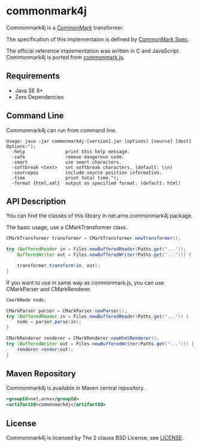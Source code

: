 commonmark4j
=============

Commonmark4j is a [CommonMark](http://commonmark.org/) transformer.

The specification of this implementaion is defined by [CommonMark Spec](http://spec.commonmark.org/).

The official reference implementation was written in C and JavaScript.
Commonmark4j is ported from [commonmark.js](https://github.com/jgm/commonmark.js).

Requirements
--------------

- Java SE 8+
- Zero Dependencies

Command Line
--------------

Commonmark4j can run from command line.

```
Usage: java -jar commonmark4j-[version].jar [options] [source] [dest]
Options:");
  -help               print this help message.
  -safe               remove dangerous code.
  -smart              use smart characters.
  -softbreak <text>   set softbreak characters. (default: \\n)
  -sourcepos          include source position information.
  -time               print total time.");
  -format {html,xml}  output as specified format. (default: html)
```

API Description
--------------

You can find the classes of this library in net.arnx.commonmark4j package.

The basic usage, use a CMarkTransformer class.

```java
CMarkTransformer transformer = CMarkTransformer.newTransformer();

try (BufferedReader in = Files.newBufferedReader(Paths.get("..."));
    BufferedWriter out = Files.newBufferedWriter(Paths.get("..."))) {

    transformer.transform(in, out);
}
```

If you want to use in same way as commonmark.js, you can use CMarkParser and CMarkRenderer.

```java
CmarkNode node;

CMarkParser parser = CMarkParser.newParser();
try (BufferedReader in = Files.newBufferedReader(Paths.get("...")) {
    node = parser.parse(in);
}

CMarkRenderer renderer = CMarkRenderer.newHtmlRenderer();
try (BufferedWriter out = Files.newBufferedWriter(Paths.get("..."))) {
    renderer.render(out);
}
```

Maven Repository
--------------

Commonmark4j is available in Maven central repository.

```xml
<groupId>net.arnx</groupId>
<artifactId>commonmark4j</artifactId>
```

License
--------------

Commonmark4j is licensed by The  2 clause BSD License, see [LICENSE](LICENSE).

